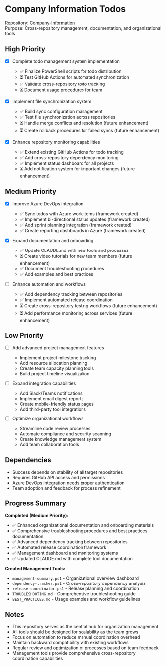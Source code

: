 # Company Information Todos

Repository: [Company-Information](https://github.com/Ai-Whisperers/Company-Information)  
Purpose: Cross-repository management, documentation, and organizational tools

## High Priority

- [x] Complete todo management system implementation
  - ✅ Finalize PowerShell scripts for todo distribution
  - ⏳ Test GitHub Actions for automated synchronization
  - ✅ Validate cross-repository todo tracking
  - ⏳ Document usage procedures for team

- [x] Implement file synchronization system
  - ✅ Build sync configuration management
  - ✅ Test file synchronization across repositories
  - ⏳ Handle merge conflicts and resolution (future enhancement)
  - ⏳ Create rollback procedures for failed syncs (future enhancement)

- [x] Enhance repository monitoring capabilities
  - ✅ Extend existing GitHub Actions for todo tracking
  - ✅ Add cross-repository dependency monitoring
  - ✅ Implement status dashboard for all projects
  - ⏳ Add notification system for important changes (future enhancement)

## Medium Priority

- [x] Improve Azure DevOps integration
  - ✅ Sync todos with Azure work items (framework created)
  - ✅ Implement bi-directional status updates (framework created)
  - ✅ Add sprint planning integration (framework created)
  - ✅ Create reporting dashboards in Azure (framework created)

- [x] Expand documentation and onboarding
  - ✅ Update CLAUDE.md with new tools and processes
  - ⏳ Create video tutorials for new team members (future enhancement)
  - ✅ Document troubleshooting procedures
  - ✅ Add examples and best practices

- [ ] Enhance automation and workflows
  - ✅ Add dependency tracking between repositories
  - ✅ Implement automated release coordination
  - ⏳ Create cross-repository testing workflows (future enhancement)
  - ⏳ Add performance monitoring across services (future enhancement)

## Low Priority

- [ ] Add advanced project management features
  - Implement project milestone tracking
  - Add resource allocation planning
  - Create team capacity planning tools
  - Build project timeline visualization

- [ ] Expand integration capabilities
  - Add Slack/Teams notifications
  - Implement email digest reports
  - Create mobile-friendly status pages
  - Add third-party tool integrations

- [ ] Optimize organizational workflows
  - Streamline code review processes
  - Automate compliance and security scanning
  - Create knowledge management system
  - Add team collaboration tools

## Dependencies

- Success depends on stability of all target repositories
- Requires GitHub API access and permissions
- Azure DevOps integration needs proper authentication
- Team adoption and feedback for process refinement

## Progress Summary

**Completed (Medium Priority):**
- ✅ Enhanced organizational documentation and onboarding materials
- ✅ Comprehensive troubleshooting procedures and best practices documentation
- ✅ Advanced dependency tracking between repositories
- ✅ Automated release coordination framework
- ✅ Management dashboard and monitoring systems
- ✅ Updated CLAUDE.md with complete tool documentation

**Created Management Tools:**
- `management-summary.ps1` - Organizational overview dashboard
- `dependency-tracker.ps1` - Cross-repository dependency analysis
- `release-coordinator.ps1` - Release planning and coordination
- `TROUBLESHOOTING.md` - Comprehensive troubleshooting guide
- `BEST_PRACTICES.md` - Usage examples and workflow guidelines

## Notes

- This repository serves as the central hub for organization management
- All tools should be designed for scalability as the team grows
- Focus on automation to reduce manual coordination overhead
- Maintain backward compatibility with existing workflows
- Regular review and optimization of processes based on team feedback
- Management tools provide comprehensive cross-repository coordination capabilities